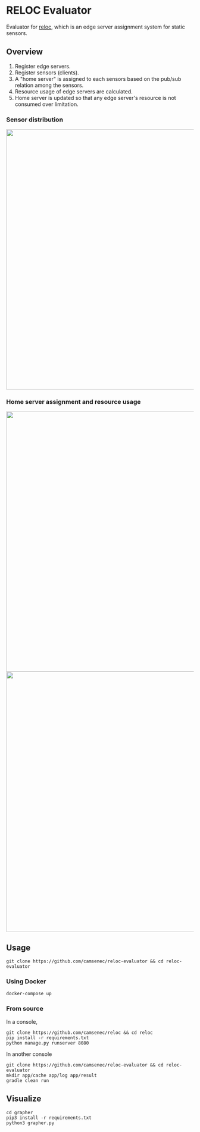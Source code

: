 # RELOC Evaluator

Evaluator for [reloc](https://github.com/camsenec/reloc), which is an edge server assignment system for static sensors.



## Overview

1. Register edge servers.
2. Register sensors (clients).
3. A "home server" is assigned to each sensors based on the pub/sub relation among the sensors.
4. Resource usage of edge servers are calculated.
5. Home server is updated so that any edge server's resource is not consumed over limitation.



### Sensor distribution

<div align="center"><img width=700px src="https://reloc.s3.eu-north-1.amazonaws.com/client_distribution.png"></div>



### Home server assignment and resource usage

<div align="center"><img width=700px src="https://reloc.s3.eu-north-1.amazonaws.com/used.png"></div>



<div align="center"><img width=700px src="https://reloc.s3.eu-north-1.amazonaws.com/cp.png"></div>





## Usage

```
git clone https://github.com/camsenec/reloc-evaluator && cd reloc-evaluator
```

### Using Docker

```
docker-compose up
```


### From source

In a console,

```
git clone https://github.com/camsenec/reloc && cd reloc
pip install -r requirements.txt
python manage.py runserver 8080
```



In another console

```
git clone https://github.com/camsenec/reloc-evaluator && cd reloc-evaluator
mkdir app/cache app/log app/result
gradle clean run
```



## Visualize

```
cd grapher
pip3 install -r requirements.txt
python3 grapher.py
```

